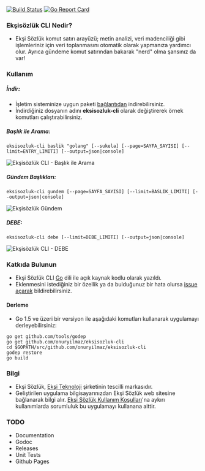 [![Build Status](https://travis-ci.org/onuryilmaz/eksisozluk-cli.svg?branch=master)](https://travis-ci.org/onuryilmaz/eksisozluk-cli)
[![Go Report Card](http://goreportcard.com/badge/onuryilmaz/eksisozluk-cli)](http://goreportcard.com/report/onuryilmaz/eksisozluk-cli)

### Ekşisözlük CLI Nedir?
* Ekşi Sözlük komut satırı arayüzü; metin analizi, veri madenciliği gibi işlemleriniz için veri toplanmasını otomatik olarak yapmanıza yardımcı olur. Ayrıca gündeme komut satırından bakarak "nerd" olma şansınız da var!

### Kullanım

##### İndir:
* İşletim sisteminize uygun paketi [bağlantıdan](https://github.com/onuryilmaz/eksisozluk-cli/releases) indirebilirsiniz.
* İndirdiğiniz dosyanın adını **eksisozluk-cli** olarak değiştirerek örnek komutları çalıştırabilirsiniz.

##### Başlık ile Arama:
```shell
eksisozluk-cli baslik "golang" [--sukela] [--page=SAYFA_SAYISI] [--limit=ENTRY_LIMITI] [--output=json|console]
```
![Ekşisözlük CLI - Başlık ile Arama](http://i.imgur.com/kpJxrhQ.gif)

##### Gündem Başlıkları:
```shell
eksisozluk-cli gundem [--page=SAYFA_SAYISI] [--limit=BASLIK_LIMITI] [--output=json|console]
```
![Ekşisözlük Gündem](http://im.ezgif.com/tmp/ezgif-3294122878.gif)

##### DEBE:
```shell
eksisozluk-cli debe [--limit=DEBE_LIMITI] [--output=json|console]
```
![Ekşisözlük CLI - DEBE](http://i.imgur.com/0pqzU23.gif)

### Katkıda Bulunun
* Ekşi Sözlük CLI [Go](https://golang.org/) dili ile açık kaynak kodlu olarak yazıldı. 
* Eklenmesini istediğiniz bir özellik ya da bulduğunuz bir hata olursa [issue açarak](https://github.com/onuryilmaz/eksisozluk-cli/issues) bildirebilirsiniz.

#### Derleme
* Go 1.5 ve üzeri bir versiyon ile aşağıdaki komutları kullanarak uygulamayı derleyebilirsiniz:
```
go get github.com/tools/godep
go get github.com/onuryilmaz/eksisozluk-cli
cd $GOPATH/src/github.com/onuryilmaz/eksisozluk-cli
godep restore
go build
```

### Bilgi
* Ekşi Sözlük, [Ekşi Teknoloji](https://eksisozluk.com/eksi-teknoloji--1631416) şirketinin tescilli markasıdır.
* Geliştirilen uygulama bilgisayarınızdan Ekşi Sözlük web sitesine bağlanarak bilgi alır. [Ekşi Sözlük Kullanım Koşulları](https://eksisozluk.com/eksi-sozluk-kullanim-kosullari--2602576)'na aykırı kullanımlarda sorumluluk bu uygulamayı kullanana aittir.

### TODO
- Documentation
 - Godoc
 - Releases
 - Unit Tests
 - Github Pages
